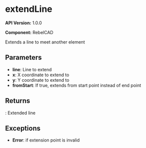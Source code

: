 # extendLine

**API Version:** 1.0.0

**Component:** RebelCAD

Extends a line to meet another element

## Parameters

- **line**: Line to extend
- **x**: X coordinate to extend to
- **y**: Y coordinate to extend to
- **fromStart**: If true, extends from start point instead of end point

## Returns

: Extended line

## Exceptions

- **Error**: if extension point is invalid

